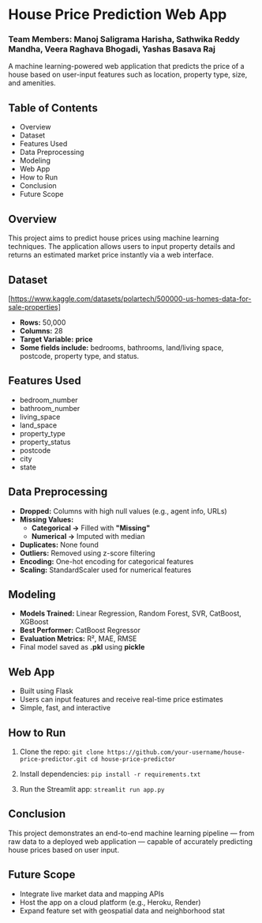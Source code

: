 # House Price Prediction Web App

### Team Members: Manoj Saligrama Harisha, Sathwika Reddy Mandha, Veera Raghava Bhogadi, Yashas Basava Raj
A machine learning-powered web application that predicts the price of a house based on user-input features such as location, property type, size, and amenities.


## Table of Contents

- Overview
- Dataset
- Features Used
- Data Preprocessing
- Modeling
- Web App
- How to Run
- Conclusion
- Future Scope


## Overview

This project aims to predict house prices using machine learning techniques. The application allows users to input property details and returns an estimated market price instantly via a web interface.


## Dataset

[https://www.kaggle.com/datasets/polartech/500000-us-homes-data-for-sale-properties]

- **Rows:** 50,000
- **Columns:** 28
- **Target Variable:** **price**
- **Some fields include:** bedrooms, bathrooms, land/living space, postcode, property type, and status.


## Features Used
- bedroom_number
- bathroom_number
- living_space
- land_space
- property_type
- property_status
- postcode
- city
- state


## Data Preprocessing
- **Dropped:** Columns with high null values (e.g., agent info, URLs)
- **Missing Values:**
    - **Categorical ->** Filled with **"Missing"**
    - **Numerical ->** Imputed with median
- **Duplicates:** None found
- **Outliers:** Removed using z-score filtering
- **Encoding:** One-hot encoding for categorical features
- **Scaling:** StandardScaler used for numerical features


## Modeling
- **Models Trained:** Linear Regression, Random Forest, SVR, CatBoost, XGBoost
- **Best Performer:** CatBoost Regressor
- **Evaluation Metrics:** R², MAE, RMSE
- Final model saved as **.pkl** using **pickle**


## Web App
- Built using Flask
- Users can input features and receive real-time price estimates
- Simple, fast, and interactive


## How to Run
1. Clone the repo:
`git clone https://github.com/your-username/house-price-predictor.git cd house-price-predictor`

2. Install dependencies:
`pip install -r requirements.txt`

3. Run the Streamlit app:
`streamlit run app.py`


## Conclusion
This project demonstrates an end-to-end machine learning pipeline — from raw data to a deployed web application — capable of accurately predicting house prices based on user input.


## Future Scope
- Integrate live market data and mapping APIs
- Host the app on a cloud platform (e.g., Heroku, Render)
- Expand feature set with geospatial data and neighborhood stat
